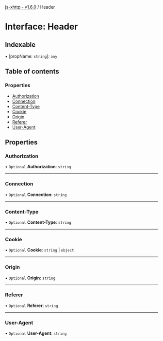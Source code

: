 [js-xhttp - v1.6.0](../README.md) / Header

# Interface: Header

## Indexable

▪ [propName: `string`]: `any`

## Table of contents

### Properties

- [Authorization](Header.md#authorization)
- [Connection](Header.md#connection)
- [Content-Type](Header.md#content-type)
- [Cookie](Header.md#cookie)
- [Origin](Header.md#origin)
- [Referer](Header.md#referer)
- [User-Agent](Header.md#user-agent)

## Properties

### Authorization

• `Optional` **Authorization**: `string`

___

### Connection

• `Optional` **Connection**: `string`

___

### Content-Type

• `Optional` **Content-Type**: `string`

___

### Cookie

• `Optional` **Cookie**: `string` \| `object`

___

### Origin

• `Optional` **Origin**: `string`

___

### Referer

• `Optional` **Referer**: `string`

___

### User-Agent

• `Optional` **User-Agent**: `string`
